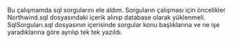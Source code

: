 Bu çalışmamda sql sorgularını ele aldım. Sorguların çalışması için öncelikler Northwind.sql dosyasındaki içerik alınıp database olarak yüklenmeli. SqlSorguları.sql dosyasının içerisinde sorgular konu başlıklarına ve ne işe yaradıklarına göre ayrılıp tek tek yazıldı.
